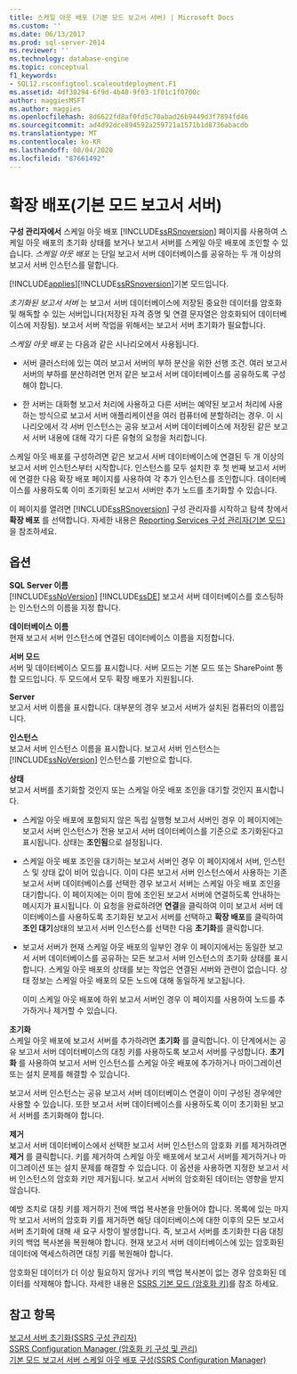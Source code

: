 ```yaml
---
title: 스케일 아웃 배포 (기본 모드 보고서 서버) | Microsoft Docs
ms.custom: ''
ms.date: 06/13/2017
ms.prod: sql-server-2014
ms.reviewer: ''
ms.technology: database-engine
ms.topic: conceptual
f1_keywords:
- SQL12.rsconfigtool.scaleoutdeployment.F1
ms.assetid: 4df38294-6f9d-4b40-9f03-1f01c1f0700c
author: maggiesMSFT
ms.author: maggies
ms.openlocfilehash: 8d6622fd8af0fd5c70abad26b9449d3f7894fd46
ms.sourcegitcommit: ad4d92dce894592a259721a1571b1d8736abacdb
ms.translationtype: MT
ms.contentlocale: ko-KR
ms.lasthandoff: 08/04/2020
ms.locfileid: "87661492"
---
```

# <a name="scale-out-deployment-native-mode-report-server"></a>확장 배포(기본 모드 보고서 서버)
  **구성 관리자에서** 스케일 아웃 배포 [!INCLUDE[ssRSnoversion](../../includes/ssrsnoversion-md.md)] 페이지를 사용하여 스케일 아웃 배포의 초기화 상태를 보거나 보고서 서버를 스케일 아웃 배포에 조인할 수 있습니다. *스케일 아웃 배포* 는 단일 보고서 서버 데이터베이스를 공유하는 두 개 이상의 보고서 서버 인스턴스를 말합니다.  
  
 [!INCLUDE[applies](../../includes/applies-md.md)][!INCLUDE[ssRSnoversion](../../includes/ssrsnoversion-md.md)]기본 모드입니다.  
  
 *초기화된 보고서 서버* 는 보고서 서버 데이터베이스에 저장된 중요한 데이터를 암호화 및 해독할 수 있는 서버입니다(저장된 자격 증명 및 연결 문자열은 암호화되어 데이터베이스에 저장됨). 보고서 서버 작업을 위해서는 보고서 서버 초기화가 필요합니다.  
  
 *스케일 아웃 배포* 는 다음과 같은 시나리오에서 사용됩니다.  
  
-   서버 클러스터에 있는 여러 보고서 서버의 부하 분산을 위한 선행 조건. 여러 보고서 서버의 부하를 분산하려면 먼저 같은 보고서 서버 데이터베이스를 공유하도록 구성해야 합니다.  
  
-   한 서버는 대화형 보고서 처리에 사용하고 다른 서버는 예약된 보고서 처리에 사용하는 방식으로 보고서 서버 애플리케이션을 여러 컴퓨터에 분할하려는 경우. 이 시나리오에서 각 서버 인스턴스는 공유 보고서 서버 데이터베이스에 저장된 같은 보고서 서버 내용에 대해 각기 다른 유형의 요청을 처리합니다.  
  
 스케일 아웃 배포를 구성하려면 같은 보고서 서버 데이터베이스에 연결된 두 개 이상의 보고서 서버 인스턴스부터 시작합니다. 인스턴스를 모두 설치한 후 첫 번째 보고서 서버에 연결한 다음 확장 배포 페이지를 사용하여 각 추가 인스턴스를 조인합니다. 데이터베이스를 사용하도록 이미 초기화된 보고서 서버만 추가 노드를 초기화할 수 있습니다.  
  
 이 페이지를 열려면 [!INCLUDE[ssRSnoversion](../../includes/ssrsnoversion-md.md)] 구성 관리자를 시작하고 탐색 창에서 **확장 배포** 를 선택합니다. 자세한 내용은 [Reporting Services 구성 관리자&#40;기본 모드&#41;](../../../2014/sql-server/install/reporting-services-configuration-manager-native-mode.md)을 참조하세요.  
  
## <a name="options"></a>옵션  
 **SQL Server 이름**  
 [!INCLUDE[ssNoVersion](../../includes/ssnoversion-md.md)] [!INCLUDE[ssDE](../../includes/ssde-md.md)] 보고서 서버 데이터베이스를 호스팅하는 인스턴스의 이름을 지정 합니다.  
  
 **데이터베이스 이름**  
 현재 보고서 서버 인스턴스에 연결된 데이터베이스 이름을 지정합니다.  
  
 **서버 모드**  
 서버 및 데이터베이스 모드를 표시합니다. 서버 모드는 기본 모드 또는 SharePoint 통합 모드입니다. 두 모드에서 모두 확장 배포가 지원됩니다.  
  
 **Server**  
 보고서 서버 이름을 표시합니다. 대부분의 경우 보고서 서버가 설치된 컴퓨터의 이름입니다.  
  
 **인스턴스**  
 보고서 서버 인스턴스 이름을 표시합니다. 보고서 서버 인스턴스는 [!INCLUDE[ssNoVersion](../../includes/ssnoversion-md.md)] 인스턴스를 기반으로 합니다.  
  
 **상태**  
 보고서 서버를 초기화할 것인지 또는 스케일 아웃 배포 조인을 대기할 것인지 표시합니다.  
  
-   스케일 아웃 배포에 포함되지 않은 독립 실행형 보고서 서버인 경우 이 페이지에는 보고서 서버 인스턴스가 전용 보고서 서버 데이터베이스를 기준으로 초기화된다고 표시됩니다. 상태는 **조인됨**으로 설정됩니다.  
  
-   스케일 아웃 배포 조인을 대기하는 보고서 서버인 경우 이 페이지에서 서버, 인스턴스 및 상태 값이 비어 있습니다. 이미 다른 보고서 서버 인스턴스에서 사용하는 기존 보고서 서버 데이터베이스를 선택한 경우 보고서 서버는 스케일 아웃 배포 조인을 대기합니다. 이 페이지에는 이미 팜에 조인된 보고서 서버에 연결하도록 안내하는 메시지가 표시됩니다. 이 요청을 완료하려면 **연결**을 클릭하여 이미 보고서 서버 데이터베이스를 사용하도록 초기화된 보고서 서버를 선택하고 **확장 배포**를 클릭하여 **조인 대기**상태의 보고서 서버 인스턴스를 선택한 다음 **초기화**를 클릭합니다.  
  
-   보고서 서버가 현재 스케일 아웃 배포의 일부인 경우 이 페이지에서는 동일한 보고서 서버 데이터베이스를 공유하는 모든 보고서 서버 인스턴스의 초기화 상태를 표시합니다. 스케일 아웃 배포의 상태를 보는 작업은 연결된 서버와 관련이 없습니다. 상태 정보는 스케일 아웃 배포의 모든 노드에 대해 동일하게 보고됩니다.  
  
     이미 스케일 아웃 배포에 하위 보고서 서버인 경우 이 페이지를 사용하여 노드를 추가하거나 제거할 수 있습니다.  
  
 **초기화**  
 스케일 아웃 배포에 보고서 서버를 추가하려면 **초기화** 를 클릭합니다. 이 단계에서는 공유 보고서 서버 데이터베이스의 대칭 키를 사용하도록 보고서 서버를 구성합니다. **초기화** 를 사용하여 보고서 서버 인스턴스를 스케일 아웃 배포에 추가하거나 마이그레이션 또는 설치 문제를 해결할 수 있습니다.  
  
 보고서 서버 인스턴스는 공유 보고서 서버 데이터베이스 연결이 이미 구성된 경우에만 사용할 수 있습니다. 또한 보고서 서버 데이터베이스를 사용하도록 이미 초기화된 보고서 서버를 초기화해야 합니다.  
  
 **제거**  
 보고서 서버 데이터베이스에서 선택한 보고서 서버 인스턴스의 암호화 키를 제거하려면 **제거** 를 클릭합니다. 키를 제거하여 스케일 아웃 배포에서 보고서 서버를 제거하거나 마이그레이션 또는 설치 문제를 해결할 수 있습니다. 이 옵션을 사용하면 지정한 보고서 서버 인스턴스의 암호화 키만 제거됩니다. 보고서 서버의 암호화된 데이터는 영향을 받지 않습니다.  
  
 예방 조치로 대칭 키를 제거하기 전에 백업 복사본을 만들어야 합니다. 목록에 있는 마지막 보고서 서버의 암호화 키를 제거하면 해당 데이터베이스에 대한 이후의 모든 보고서 서버 초기화에 대해 새 요구 사항이 발생합니다. 즉, 보고서 서버를 초기화한 다음 대칭 키의 백업 복사본을 복원해야 합니다. 현재 보고서 서버 데이터베이스에 있는 암호화된 데이터에 액세스하려면 대칭 키를 복원해야 합니다.  
  
 암호화된 데이터가 더 이상 필요하지 않거나 키의 백업 복사본이 없는 경우 암호화된 데이터를 삭제해야 합니다. 자세한 내용은 [SSRS 기본 모드 &#40;암호화 키&#41;](../../../2014/sql-server/install/encryption-keys-ssrs-native-mode.md)를 참조 하세요.  
  
## <a name="see-also"></a>참고 항목  
 [보고서 서버 초기화&#40;SSRS 구성 관리자&#41;](../../reporting-services/install-windows/ssrs-encryption-keys-initialize-a-report-server.md)   
 [SSRS Configuration Manager &#40;암호화 키 구성 및 관리&#41;](../../reporting-services/install-windows/ssrs-encryption-keys-manage-encryption-keys.md)   
 [기본 모드 보고서 서버 스케일 아웃 배포 구성&#40;SSRS Configuration Manager&#41;](../../reporting-services/install-windows/configure-a-native-mode-report-server-scale-out-deployment.md)  
  
  
